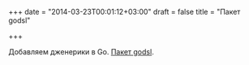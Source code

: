 +++
date = "2014-03-23T00:01:12+03:00"
draft = false
title = "Пакет godsl"

+++

<p>Добавляем дженерики в Go. <a href="https://github.com/leeview/godsl">Пакет godsl</a>.</p>

